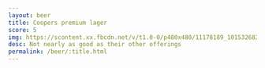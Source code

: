 ```yaml
---
layout: beer
title: Coopers premium lager
score: 5
img: https://scontent.xx.fbcdn.net/v/t1.0-0/p480x480/11178189_10153268257113745_2486098126429601238_n.jpg?oh=fc23c0a670f83b47dd0e39b02bc56299&oe=5885C628
desc: Not nearly as good as their other offerings
permalink: /beer/:title.html
---
```

